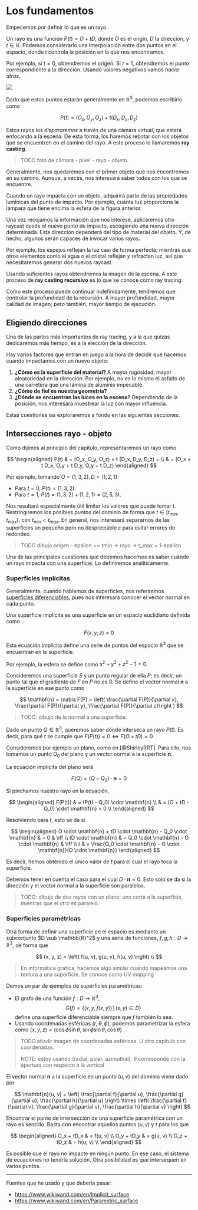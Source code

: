# Los fundamentos

Empecemos por definir lo que es un rayo.

Un rayo es una función $P(t) = O + tD$, donde $O$ es el origin, $D$ la dirección, y $t \in \mathbb{R}$. Podemos considerarlo una interpolación entre dos puntos en el espacio, donde $t$ controla la posición en la que nos encontramos.

Por ejemplo, si $t = 0$, obtendremos el origen. Si $t = 1$, obtendremos el punto correspondiente a la dirección. Usando valores negativos vamos *hacia atrás*.

![](./img/rayo.png)

Dado que estos puntos estarán generalmente en $\mathbb{R}^3$, podemos escribirlo como

$$
P(t) = (O_x, O_y, O_z) + t (D_x, D_y, D_z)
$$

Estos rayos los *dispararemos* a través de una cámara virtual, que estará enfocando a la escena. De esta forma, los haremos rebotar con los objetos que se encuentren en el camino del rayo. A este proceso lo llamaremos **ray casting**.

> TODO foto de cámara - pixel - rayo - objeto.

Generalmente, nos quedaremos con el primer objeto que nos encontremos en su camino. Aunque, a veces, nos interesará saber todos con los que se encuentre.

Cuando un rayo impacta con un objeto, adquirirá parte de las propiedades lumínicas del punto de impacto. Por ejemplo, cuánta luz proporciona la lámpara que tiene encima la esfera de la figura anterior.

Una vez recojamos la información que nos interese, aplicaremos otro raycast desde el nuevo punto de impacto, escogiendo una nueva dirección determinada. Esta dirección dependerá del tipo de material del objeto. Y, de hecho, algunos serán capaces de invocar varios rayos.

Por ejemplo, los espejos reflejan la luz casi de forma perfecta; mientras que otros elementos como el agua o el cristal reflejan *y* refractan luz, así que necesitaremos generar dos nuevos raycast.

Usando suficientes rayos obtendremos la imagen de la escena. A este proceso de **ray casting recursivo** es lo que se conoce como ray tracing.

Como este proceso puede continuar indefinidamente, tendremos que controlar la profundidad de la recursión. A mayor profundidad, mayor calidad de imagen; pero también, mayor tiempo de ejecución.

## Eligiendo direcciones

Una de las partes más importantes de ray tracing, y a la que quizás dedicaremos más tiempo, es a la elección de la dirección.

Hay varios factores que entran en juego a la hora de decidir qué hacemos cuando impactamos con un nuevo objeto:

1. **¿Cómo es la superficie del material?** A mayor rugosidad, mayor aleatoriedad en la dirección. Por ejemplo, no es lo mismo el asfalto de una carretera que una lámina de aluminio impecable.
2. **¿Cómo de fiel es nuestra geometría?**
3. **¿Dónde se encuentran las luces en la escena?** Dependiendo de la posición, nos interesará muestrear la luz con mayor influencia.

Estas cuestiones las exploraremos a fondo en las siguientes secciones.

## Intersecciones rayo - objeto

Como dijimos al principio del capítulo, representaremos un rayo como

$$
\begin{aligned}
P(t) & = (O_x, O_y, O_z) + t (D_x, D_y, D_z) = \\
& = (O_x + t D_x, O_y + t D_y, O_y + t D_z)
\end{aligned}
$$

Por ejemplo, tomando $O = (1, 3, 2), D = (1, 2, 1)$:

- Para $t = 0$, $P(t) = (1, 3, 2)$.
- Para $t = 1$, $P(t) = (1, 3, 2) + (1, 2, 1) = (2, 5, 3)$.

Nos resultará especialmente útil limitar los valores que puede tomar $t$. Restringiremos los posibles puntos del dominio de forma que  $t \in [t_{min}, t_{max})$, con $t_{min} < t_{max}$. En general, nos interesará separarnos de las superficies un pequeño pero no despreciable $\varepsilon$ para evitar errores de redondeo.

> TODO dibujo origen - epsilon == tmin -> rayo -> t_max = 1-epsilon

Una de las principales cuestiones que debemos hacernos es saber cuándo un rayo impacta con una superficie. Lo definiremos analíticamente.

### Superficies implícitas

Generalmente, cuando hablemos de superficies, nos referiremos [superficies diferenciables](https://www.wikiwand.com/en/Differential_geometry_of_surfaces), pues nos interesará conocer el vector normal en cada punto.

Una superficie implícita es una superficie en un espacio euclidiano definida como

$$
F(x, y, z) = 0
$$

Esta ecuación implícita define una serie de puntos del espacio $\mathbb{R}^3$ que se encuentran en la superficie.

Por ejemplo, la esfera se define como $x^2 + y^2 + z^2 - 1 = 0$.

Consideremos una superficie $S$ y un punto regular de ella $P$; es decir, un punto tal que el gradiente de $F$ en $P$ no es 0. Se define el vector normal $\mathbf{n}$ a la superficie en ese punto como

$$
\mathbf{n} = \nabla F(P) = \left( \frac{\partial F(P)}{\partial x}, \frac{\partial F(P)}{\partial y}, \frac{\partial F(P)}{\partial z}\right )
$$

> TODO: dibujo de la normal a una superficie.

Dado un punto $Q \in \mathbb{R}^3$, queremos saber dónde interseca un rayo $P(t)$. Es decir, para qué $t$ se cumple que $F(P(t)) = 0 \iff F(O + tD) = 0$.

Consideremos por ejemplo un plano, como en [@ShirleyRRT]. Para ello, nos tomamos un punto $Q_0$ del plano y un vector normal a la superficie $\mathbf{n}$.

La ecuación implícita del plano será

$$
F(Q) = (Q - Q_0) \cdot \mathbf{n} = 0
$$

Si pinchamos nuestro rayo en la ecuación,

$$
\begin{aligned}
F(P(t)) & = (P(t) - Q_0) \cdot \mathbf{n} \\
        & = (O + tD - Q_0) \cdot \mathbf{n} = 0 \\
\end{aligned}
$$

Resolviendo para $t$, esto se da si

$$
\begin{aligned}
O \cdot \mathbf{n} + tD \cdot \mathbf{n} - Q_0 \cdot \mathbf{n} & = 0 & \iff \\
tD \cdot \mathbf{n} & = Q_0 \cdot \mathbf{n} - O \cdot \mathbf{n} & \iff \\
t & = \frac{Q_0 \cdot \mathbf{n} - O \cdot \mathbf{n}}{D \cdot \mathbf{n}}
\end{aligned}
$$

Es decir, hemos obtenido el único valor de $t$ para el cual el rayo toca la superficie.

Debemos tener en cuenta el caso para el cual $D \cdot \mathbf{n} = 0$. Esto solo se da si la dirección y el vector normal a la superficie son paralelos.

> TODO: dibujo de dos rayos con un plano: uno corta a la superficie, mientras que el otro es paralelo.

### Superficies paramétricas

Otra forma de definir una superficie en el espacio es mediante un subconjunto $D \sub \mathbb{R}^2$ y una serie de funciones, $f, g, h: D \rightarrow \mathbb{R}^3$, de forma que

$$
(x, y, z) = \left( f(u, v), g(u, v), h(u, v) \right) \\
$$

> En informática gráfica, hacemos algo similar cuando mapeamos una textura a una superficie. Se conoce como UV mapping

Demos un par de ejemplos de superficies paramétricas:
- El grafo de una función $f: D \rightarrow \mathbb{R}^3$,
$$
G(f) = \left\{(x, y, f(x, y)) \,\middle|\,  (x, y) \in D\right\}
$$
define una superficie diferenciable siempre que $f$ también lo sea.
- Usando coordenadas esféricas $(r, \theta, \phi)$, podemos parametrizar la esfera como $(x, y, z) = (\cos\phi\sin\theta, \sin\phi\sin\theta, \cos\theta)$

> TODO añadir imagen de coordenadas esféricas. U otro capítulo con coordenadas.
>
> NOTE: estoy usando (radial, polar, azimuthal). $\theta$ corresponde con la apertura con respecto a la vertical

El vector normal $\mathbf{n}$ a la superficie en un punto $(u, v)$ del dominio viene dado por

$$
\mathbf{n}(u, v) =
        \left( \frac{\partial f}{\partial u}, \frac{\partial g}{\partial u}, \frac{\partial h}{\partial u} \right)
                \times
        \left( \frac{\partial f}{\partial v}, \frac{\partial g}{\partial v}, \frac{\partial h}{\partial v} \right)
$$

Encontrar el punto de intersección de una superficie paramétrica con un rayo es sencillo. Basta con encontrar aquellos puntos $(u, v)$ y $t$ para los que

$$
\begin{aligned}
O_x + tD_x & = f(u, v) \\
O_y + tD_y & = g(u, v) \\
O_z + tD_z & = h(u, v) \\
\end{aligned}
$$

Es posible que el rayo no impacte en ningún punto. En ese caso, el sistema de ecuaciones no tendría solución. Otra posibilidad es que intersequen en varios puntos.

<hr>

Fuentes que he usado y que debería pasar:

- https://www.wikiwand.com/en/Implicit_surface
- https://www.wikiwand.com/en/Parametric_surface
